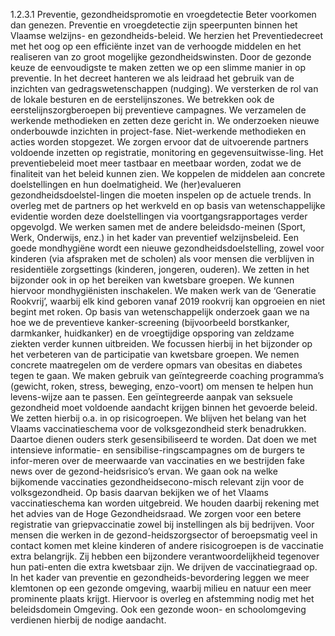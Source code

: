 1.2.3.1 Preventie, gezondheidspromotie en vroegdetectie Beter voorkomen dan genezen. Preventie en vroegdetectie zijn speerpunten binnen het Vlaamse welzijns- en gezondheids-beleid. We herzien het Preventiedecreet met het oog op een efficiënte inzet van de verhoogde middelen en het realiseren van zo groot mogelijke gezondheidswinsten. Door de gezonde keuze de eenvoudigste te maken zetten we op een slimme manier in op preventie. In het decreet hanteren we als leidraad het gebruik van de inzichten van gedragswetenschappen (nudging). We versterken de rol van de lokale besturen en de eerstelijnszones. We betrekken ook de eerstelijnszorgberoepen bij preventieve campagnes. We verzamelen de werkende methodieken en zetten deze gericht in. We onderzoeken nieuwe onderbouwde inzichten in project-fase. Niet-werkende methodieken en acties worden stopgezet. We zorgen ervoor dat de uitvoerende partners voldoende inzetten op registratie, monitoring en gegevensuitwisse-ling. Het preventiebeleid moet meer tastbaar en meetbaar worden, zodat we de finaliteit van het beleid kunnen zien. We koppelen de middelen aan concrete doelstellingen en hun doelmatigheid. We (her)evalueren gezondheidsdoelstel-lingen die moeten inspelen op de actuele trends. In overleg met de partners op het werkveld en op basis van wetenschappelijke evidentie worden deze doelstellingen via voortgangsrapportages verder opgevolgd. We werken samen met de andere beleidsdo-meinen (Sport, Werk, Onderwijs, enz.) in het kader van preventief welzijnsbeleid. Een goede mondhygiëne wordt een nieuwe gezondheidsdoelstelling, zowel voor kinderen (via afspraken met de scholen) als voor mensen die verblijven in residentiële zorgsettings (kinderen, jongeren, ouderen). We zetten in het bijzonder ook in op het bereiken van kwetsbare groepen. We kunnen hiervoor mondhygiënisten inschakelen. We maken werk van de ‘Generatie Rookvrij’, waarbij elk kind geboren vanaf 2019 rookvrij kan opgroeien en niet begint met roken. Op basis van wetenschappelijk onderzoek gaan we na hoe we de preventieve kanker-screening (bijvoorbeeld borstkanker, darmkanker, huidkanker) en de vroegtijdige opsporing van zeldzame ziekten verder kunnen uitbreiden. We focussen hierbij in het bijzonder op het verbeteren van de participatie van kwetsbare groepen. We nemen concrete maatregelen om de verdere opmars van obesitas en diabetes tegen te gaan. We maken gebruik van geïntegreerde coaching programma’s (gewicht, roken, stress, beweging, enzo-voort) om mensen te helpen hun levens-wijze aan te passen. Een geïntegreerde aanpak van seksuele gezondheid moet voldoende aandacht krijgen binnen het gevoerde beleid. We zetten hierbij o.a. in op risicogroepen. We blijven het belang van het Vlaams vaccinatieschema voor de volksgezondheid sterk benadrukken. Daartoe dienen ouders sterk gesensibiliseerd te worden. Dat doen we met intensieve informatie- en sensibilise-ringscampagnes om de burgers te infor-meren over de meerwaarde van vaccinaties en we bestrijden fake news over de gezond-heidsrisico’s ervan. We gaan ook na welke bijkomende vaccinaties gezondheidsecono-misch relevant zijn voor de volksgezondheid. Op basis daarvan bekijken we of het Vlaams vaccinatieschema kan worden uitgebreid. We houden daarbij rekening met het advies van de Hoge Gezondheidsraad. We zorgen voor een betere registratie van griepvaccinatie zowel bij instellingen als bij bedrijven. Voor mensen die werken in de gezond-heidszorgsector of beroepsmatig veel in contact komen met kleine kinderen of andere risicogroepen is de vaccinatie extra belangrijk. Zij hebben een bijzondere verantwoordelijkheid tegenover hun pati-enten die extra kwetsbaar zijn. We drijven de vaccinatiegraad op. In het kader van preventie en gezondheids-bevordering leggen we meer klemtonen op een gezonde omgeving, waarbij milieu en natuur een meer prominente plaats krijgt. Hiervoor is overleg en afstemming nodig met het beleidsdomein Omgeving. Ook een gezonde woon- en schoolomgeving verdienen hierbij de nodige aandacht. 